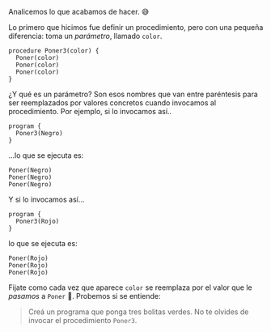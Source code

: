 Analicemos lo que acabamos de hacer. :sweat_smile:

Lo primero que hicimos fue definir un procedimiento, pero con una pequeña diferencia: toma un _parámetro_, llamado `color`.

```gobstones
procedure Poner3(color) {
  Poner(color)
  Poner(color)
  Poner(color)
}
```

¿Y qué es un parámetro? Son esos nombres que van entre paréntesis para ser reemplazados por valores concretos cuando invocamos al procedimiento. Por ejemplo, si lo invocamos así..

```gobstones
program {
  Poner3(Negro)
}
```

...lo que se ejecuta es:

```gobstones
Poner(Negro)
Poner(Negro)
Poner(Negro)
```

Y si lo invocamos así...

```gobstones
program {
  Poner3(Rojo)
}
```

lo que se ejecuta es:

```gobstones
Poner(Rojo)
Poner(Rojo)
Poner(Rojo)
```

Fijate como cada vez que aparece `color` se reemplaza por el valor que le _pasamos_ a `Poner` :raised_hands:. Probemos si se entiende:

> Creá un programa que ponga tres bolitas verdes. No te olvides de invocar el procedimiento `Poner3`.

